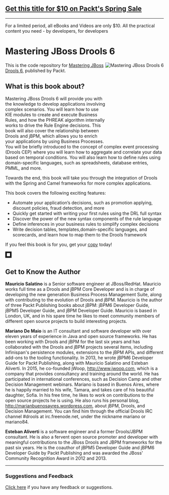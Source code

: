 ## [Get this title for $10 on Packt's Spring Sale](https://www.packt.com/B01512?utm_source=github&utm_medium=packt-github-repo&utm_campaign=spring_10_dollar_2022)
-----
For a limited period, all eBooks and Videos are only $10. All the practical content you need \- by developers, for developers

# Mastering JBoss Drools 6 

<a href="https://prod.packtpub.com/in/networking-and-servers/mastering-jboss-drools-6?utm_source=github&utm_medium=repository&utm_campaign=9781783288625">  <img src="https://prod.packtpub.com/media/catalog/product/cache/e4d64343b1bc593f1c5348fe05efa4a6/1/5/1512_8625os_mastering20jboss20drools206_0.jpg" alt="Mastering JBoss Drools 6" height="256px" align="right"></a>

This is the code repository for [Mastering JBoss Drools 6](https://prod.packtpub.com/in/networking-and-servers/mastering-jboss-drools-6?utm_source=github&utm_medium=repository&utm_campaign=9781783288625), published by Packt.


## What is this book about?
Mastering JBoss Drools 6 will provide you with the knowledge to develop applications involving complex scenarios. You will learn how to use KIE modules to create and execute Business Rules, and how the PHREAK algorithm internally works to drive the Rule Engine decisions. This book will also cover the relationship between Drools and jBPM, which allows you to enrich your applications by using Business Processes. You will be briefly introduced to the concept of complex event processing (Drools CEP) where you will learn how to aggregate and correlate your data based on temporal conditions. You will also learn how to define rules using domain-specific languages, such as spreadsheets, database entries, PMML, and more. 

Towards the end, this book will take you through the integration of Drools with the Spring and Camel frameworks for more
complex applications.

This book covers the following exciting features:

* Automate your application’s decisions, such as promotion applying, discount policies, fraud detection, and more
* Quickly get started with writing your first rules using the DRL full syntax
* Discover the power of the new syntax components of the rule language
* Define inferences in your business rules to simplify complex decisions
* Write decision tables, templates,domain-specific languages, and scorecards, and learn how to map them to the Drools framework

If you feel this book is for you, get your [copy](https://www.amazon.com/dp/1783288620) today!

<a href="https://www.packtpub.com/?utm_source=github&utm_medium=banner&utm_campaign=GitHubBanner"><img src="https://raw.githubusercontent.com/PacktPublishing/GitHub/master/GitHub.png" 
alt="https://www.packtpub.com/" border="5" /></a>



## Get to Know the Author
**Mauricio Salatino** is a Senior software engineer at JBoss/RedHat. Mauricio works
full time as a Drools and jBPM Core Developer and is in charge of developing the
new generation Business Process Management Suite, along with contributing to the
evolution of Drools and jBPM. Mauricio is the author of three Packt Publishing books
about jBPM: jBPM6 Developer Guide, jBPM5 Developer Guide, and jBPM Developer Guide.
Mauricio is based in London, UK, and in his spare time he likes to meet community
members of different open source projects to build interesting projects.

**Mariano De Maio** is an IT consultant and software developer with over eleven
years of experience in Java and open source frameworks. He has been working with
Drools and jBPM for the last six years and has collaborated with the Drools and jBPM
projects several items, including Infinispan's persistence modules, extensions to
the jBPM APIs, and different add-ons to the tooling functionality. In 2013, he wrote
jBPM6 Developer Guide for Packt Publishing, along with Mauricio Salatino and Esteban
Aliverti. In 2015, he co-founded jWoop, http://www.jwoop.com, which is a company
that provides consultancy and training around the world. He has participated in
international conferences, such as Decision Camp and other Decision Management
webinars. Mariano is based in Buenos Aires, where he is happily married to his wife,
Tamara, and takes care of his beautiful daughter, Sofia. In his free time, he likes
to work on contributions to the open source projects he is using. He also runs his
personal blog, http://marianbuenosayres.wordpress.com, about jBPM, Drools,
and Decision Management. You can find him through the official Drools IRC channel
#drools at irc.freenode.net, under the nickname mariano or mariano84.

**Esteban Aliverti** is a software engineer and a former Drools/JBPM consultant. He
is also a fervent open source promoter and developer with meaningful contributions
to the JBoss Drools and JBPM frameworks for the past six years. He is the coauthor
of jBPM5 Developer Guide and jBPM6 Developer Guide by Packt Publishing and was awarded the JBoss' Community Recognition Award in 2012 and 2013.


****


### Suggestions and Feedback
[Click here](https://docs.google.com/forms/d/e/1FAIpQLSdy7dATC6QmEL81FIUuymZ0Wy9vH1jHkvpY57OiMeKGqib_Ow/viewform) if you have any feedback or suggestions.


